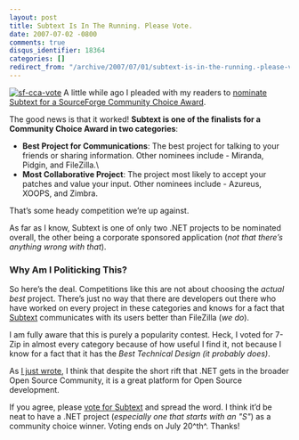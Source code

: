 ```yaml
---
layout: post
title: Subtext Is In The Running. Please Vote.
date: 2007-07-02 -0800
comments: true
disqus_identifier: 18364
categories: []
redirect_from: "/archive/2007/07/01/subtext-is-in-the-running.-please-vote.aspx/"
---
```


[![sf-cca-vote](https://haacked.com/images/haacked_com/WindowsLiveWriter/SubtextIsInTheRunning.PleaseVote_1416C/sf-cca-vote_1.png)](http://sourceforge.net/awards/cca/vote.php?from=http%3A%2F%2Fsourceforge.net%2Fprojects%2Fsubtext%252 "Vote for Subtext")
A little while ago I pleaded with my readers to [nominate Subtext for a
SourceForge Community Choice
Award](https://haacked.com/archive/2007/06/24/please-nominate-subtext-for-a-sourceforge-community-choice-award.aspx "Please Nominate Subtext").

The good news is that it worked! **Subtext is one of the finalists for a
Community Choice Award in two categories**:

-   **Best Project for Communications**: The best project for talking to
    your friends or sharing information. Other nominees include -
    Miranda, Pidgin, and FileZilla.\
-   **Most Collaborative Project**: The project most likely to accept
    your patches and value your input. Other nominees include - Azureus,
    XOOPS, and Zimbra.

That’s some heady competition we’re up against.

As far as I know, Subtext is one of only two .NET projects to be
nominated overall, the other being a corporate sponsored application
(*not that there’s anything wrong with that*).

### Why Am I Politicking This?

So here’s the deal. Competitions like this are not about choosing the
*actual* *best* project. There’s just no way that there are developers
out there who have worked on every project in these categories and knows
for a fact that
[Subtext](http://subtextproject.com/ "Subtext Project Website")
communicates with its users better than FileZilla (*we do*).

I am fully aware that this is purely a popularity contest. Heck, I voted
for 7-Zip in almost every category because of how useful I find it, not
because I know for a fact that it has the *Best Technical Design (it
probably does)*.

As [I just
wrote](https://haacked.com/archive/2007/07/02/open-source-on-.net-is-not-an-oxymoron.aspx "Open Source on .NET Is Not An OxyMoron"),
I think that despite the short rift that .NET gets in the broader Open
Source Community, it is a great platform for Open Source development.

If you agree, please [vote for
Subtext](http://sourceforge.net/awards/cca/vote.php?from=http%3A%2F%2Fsourceforge.net%2Fprojects%2Fsubtext%252 "Subtext")
and spread the word. I think it’d be neat to have a .NET project
(*especially one that starts with an "S"*) as a community choice winner.
Voting ends on July 20^th^. Thanks!

